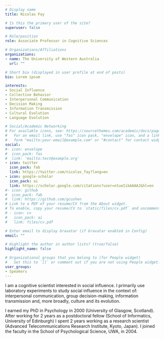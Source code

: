 ```yaml
---
# Display name
title: Nicolas Fay

# Is this the primary user of the site?
superuser: false

# Role/position
role: Associate Professor in Cognitive Sciences

# Organizations/Affiliations
organizations:
- name: The University of Western Australia
  url: ""

# Short bio (displayed in user profile at end of posts)
bio: Lorem ipsum

interests:
- Social Influence
- Collective Behavior
- Interpersonal Communication
- Decision Making
- Information Transmission
- Cultural Evolution
- Language Evolution

# Social/Academic Networking
# For available icons, see: https://sourcethemes.com/academic/docs/page-builder/#icons
#   For an email link, use "fas" icon pack, "envelope" icon, and a link in the
#   form "mailto:your-email@example.com" or "#contact" for contact widget.
social:
#- icon: envelope
#  icon_pack: fas
#  link: 'mailto:test@example.org'
- icon: twitter
  icon_pack: fab
  link: https://twitter.com/nicolas_fay?lang=en
- icon: google-scholar
  icon_pack: ai
  link: https://scholar.google.com/citations?user=ntueIikAAAAJ&hl=en
#- icon: github
#  icon_pack: fab
#  link: https://github.com/gcushen
# Link to a PDF of your resume/CV from the About widget.
# To enable, copy your resume/CV to `static/files/cv.pdf` and uncomment the lines below.
# - icon: cv
#   icon_pack: ai
#   link: files/cv.pdf

# Enter email to display Gravatar (if Gravatar enabled in Config)
email: ""

# Highlight the author in author lists? (true/false)
highlight_name: false

# Organizational groups that you belong to (for People widget)
#   Set this to `[]` or comment out if you are not using People widget.
user_groups:
- Speakers
---
```

I am a cognitive scientist interested in social influence. I primarily use laboratory experiments to study social influence in the context of: interpersonal communication, group decision-making, information transmission and, more broadly, culture and its evolution.

I earned my PhD in Psychology in 2000 (University of Glasgow, Scotland). After working for 2 years as a postdoctoral fellow (School of Informatics, University of Edinburgh) I spent 2 years working as a research scientist (Advanced Telecommunications Research Institute, Kyoto, Japan). I joined the faculty in the School of Psychological Science, UWA, in 2004.
